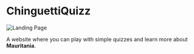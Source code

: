 # ChinguettiQuizz

![Landing Page](https://github.com/babe-saleh-mahfoud/Chinguetti-Quizz/blob/master/screenshots/firstShot.png?raw=true)

 A website where you can play with simple quizzes and learn more about **Mauritania**.
 
 
 
 
 
 
 
 

